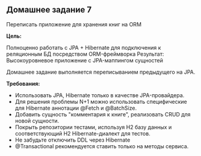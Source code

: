 ## Домашнее задание 7

Переписать приложение для хранения книг на ORM

**Цель:**

Полноценно работать с JPA + Hibernate для подключения к реляционным БД посредством ORM-фреймворка Результат: Высокоуровневое приложение с JPA-маппингом сущностей

Домашнее задание выполняется переписыванием предыдущего на JPA.

**Требования:**

* Использовать JPA, Hibernate только в качестве JPA-провайдера.
* Для решения проблемы N+1 можно использовать специфические для Hibernate аннотации @Fetch и @BatchSize.
* Добавить сущность "комментария к книге", реализовать CRUD для новой сущности.
* Покрыть репозитории тестами, используя H2 базу данных и соответствующий H2 Hibernate-диалект для тестов.
* Не забудьте отключить DDL через Hibernate
* @Transactional рекомендуется ставить только на методы сервиса.

<br />

